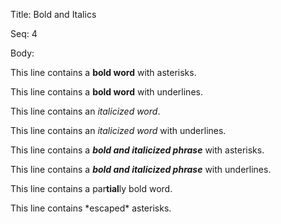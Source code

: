 Title:  Bold and Italics

Seq:    4

Body: 

This line contains a **bold word** with asterisks. 

This line contains a __bold word__ with underlines. 

This line contains an *italicized word*. 

This line contains an _italicized word_ with underlines. 

This line contains a ***bold and italicized phrase*** with asterisks.

This line contains a ___bold and italicized phrase___ with underlines. 

This line contains a par**tial**ly bold word.

This line contains \*escaped\* asterisks. 
